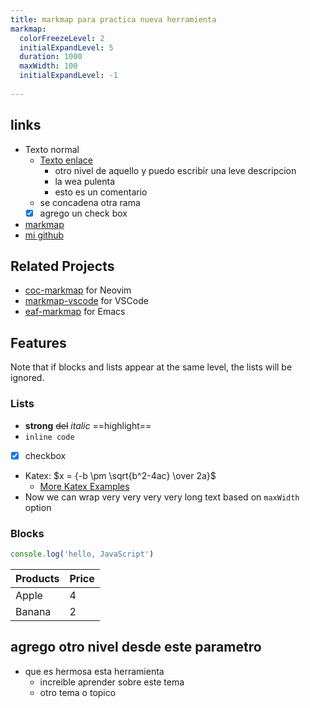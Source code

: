 ```yaml
---
title: markmap para practica nueva herramienta
markmap:
  colorFreezeLevel: 2
  initialExpandLevel: 5 
  duration: 1000
  maxWidth: 100
  initialExpandLevel: -1
  
---
```

<!-- esto es un comentario
color
Type: string | string[], default: d3.schemeCategory10

A list of colors to use as the branch and circle colors for each node.

If none is provided, d3.schemeCategory10 will be used.

colorFreezeLevel
Type: number, default: 0

Freeze color at the specified level of branches, i.e. all child branches will use the color of their ancestor node at the freeze level.

0 for no freezing at all.

duration
Type: number, default: 500

The animation duration when folding/unfolding a node.

maxWidth
Type: number, default: 0

The max width of each node content. 0 for no limit.

initialExpandLevel
Type: number, default: -1

The maximum level of nodes to expand on initial render.

-1 for expanding all levels.

extraJs
Type: string[], default: none

A list of JavaScript URLs. This is useful to add more features like Katex plugins.

extraCss
Type: string[], default: none

A list of CSS URLs. This is useful to add more features like Katex plugins.

zoom
Type: boolean, default: true

Whether to allow zooming the markmap.

pan
Type: boolean, default: true

Whether to allow panning the markmap.

htmlParser
Type: object

Pass options to the internal HTML parser, for example to override the default selectors for elements to display.


 -->
## links 
- Texto normal <!-- markmap: foldAll-->
  - [Texto enlace](https://www.google.com) 
    - otro nivel de aquello y puedo escribir una leve descripcion
    - la wea pulenta
    - esto es un comentario <!-- esto es un comentario del programa-->
  - se concadena otra rama
  - [x] agrego un check box
- [markmap](https://markmap.js.org/)
- [mi github](https://github.com/AngelZamoranoO/web-deb)

## Related Projects <!-- markmap: fold-->

- [coc-markmap](https://github.com/gera2ld/coc-markmap) for Neovim
- [markmap-vscode](https://marketplace.visualstudio.com/items?itemName=gera2ld.markmap-vscode) for VSCode
- [eaf-markmap](https://github.com/emacs-eaf/eaf-markmap) for Emacs


## Features 

Note that if blocks and lists appear at the same level, the lists will be ignored.

### Lists

- **strong** ~~del~~ *italic* ==highlight==
- `inline code`
- [x] checkbox
- Katex: $x = {-b \pm \sqrt{b^2-4ac} \over 2a}$ <!-- markmap: fold -->
  - [More Katex Examples](#?d=gist:af76a4c245b302206b16aec503dbe07b:katex.md)
- Now we can wrap very very very very long text based on `maxWidth` option

### Blocks

```js
console.log('hello, JavaScript')
```

| Products | Price |
|-|-|
| Apple | 4 |
| Banana | 2 |

## agrego otro nivel desde este parametro
- que es hermosa esta herramienta
  - increible aprender sobre este tema
  - otro tema o topico

 

